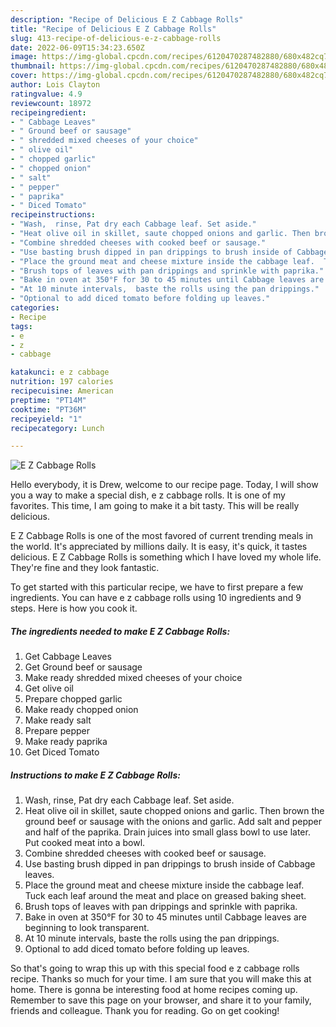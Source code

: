 ```yaml
---
description: "Recipe of Delicious E Z Cabbage Rolls"
title: "Recipe of Delicious E Z Cabbage Rolls"
slug: 413-recipe-of-delicious-e-z-cabbage-rolls
date: 2022-06-09T15:34:23.650Z
image: https://img-global.cpcdn.com/recipes/6120470287482880/680x482cq70/e-z-cabbage-rolls-recipe-main-photo.jpg
thumbnail: https://img-global.cpcdn.com/recipes/6120470287482880/680x482cq70/e-z-cabbage-rolls-recipe-main-photo.jpg
cover: https://img-global.cpcdn.com/recipes/6120470287482880/680x482cq70/e-z-cabbage-rolls-recipe-main-photo.jpg
author: Lois Clayton
ratingvalue: 4.9
reviewcount: 18972
recipeingredient:
- " Cabbage Leaves"
- " Ground beef or sausage"
- " shredded mixed cheeses of your choice"
- " olive oil"
- " chopped garlic"
- " chopped onion"
- " salt"
- " pepper"
- " paprika"
- " Diced Tomato"
recipeinstructions:
- "Wash,  rinse, Pat dry each Cabbage leaf. Set aside."
- "Heat olive oil in skillet, saute chopped onions and garlic. Then brown the ground beef or sausage with the onions and garlic. Add salt and pepper and half of the paprika.  Drain juices into small glass bowl to use later. Put cooked meat into a bowl."
- "Combine shredded cheeses with cooked beef or sausage."
- "Use basting brush dipped in pan drippings to brush inside of Cabbage leaves."
- "Place the ground meat and cheese mixture inside the cabbage leaf.  Tuck each leaf around the meat and place on greased baking sheet."
- "Brush tops of leaves with pan drippings and sprinkle with paprika."
- "Bake in oven at 350°F for 30 to 45 minutes until Cabbage leaves are beginning to look transparent."
- "At 10 minute intervals,  baste the rolls using the pan drippings."
- "Optional to add diced tomato before folding up leaves."
categories:
- Recipe
tags:
- e
- z
- cabbage

katakunci: e z cabbage 
nutrition: 197 calories
recipecuisine: American
preptime: "PT14M"
cooktime: "PT36M"
recipeyield: "1"
recipecategory: Lunch

---
```



![E Z Cabbage Rolls](https://img-global.cpcdn.com/recipes/6120470287482880/680x482cq70/e-z-cabbage-rolls-recipe-main-photo.jpg)

Hello everybody, it is Drew, welcome to our recipe page. Today, I will show you a way to make a special dish, e z cabbage rolls. It is one of my favorites. This time, I am going to make it a bit tasty. This will be really delicious.



E Z Cabbage Rolls is one of the most favored of current trending meals in the world. It's appreciated by millions daily. It is easy, it's quick, it tastes delicious. E Z Cabbage Rolls is something which I have loved my whole life. They're fine and they look fantastic.


To get started with this particular recipe, we have to first prepare a few ingredients. You can have e z cabbage rolls using 10 ingredients and 9 steps. Here is how you cook it.

<!--inarticleads1-->

##### The ingredients needed to make E Z Cabbage Rolls:

1. Get  Cabbage Leaves
1. Get  Ground beef or sausage
1. Make ready  shredded mixed cheeses of your choice
1. Get  olive oil
1. Prepare  chopped garlic
1. Make ready  chopped onion
1. Make ready  salt
1. Prepare  pepper
1. Make ready  paprika
1. Get  Diced Tomato




<!--inarticleads2-->

##### Instructions to make E Z Cabbage Rolls:

1. Wash,  rinse, Pat dry each Cabbage leaf. Set aside.
1. Heat olive oil in skillet, saute chopped onions and garlic. Then brown the ground beef or sausage with the onions and garlic. Add salt and pepper and half of the paprika.  Drain juices into small glass bowl to use later. Put cooked meat into a bowl.
1. Combine shredded cheeses with cooked beef or sausage.
1. Use basting brush dipped in pan drippings to brush inside of Cabbage leaves.
1. Place the ground meat and cheese mixture inside the cabbage leaf.  Tuck each leaf around the meat and place on greased baking sheet.
1. Brush tops of leaves with pan drippings and sprinkle with paprika.
1. Bake in oven at 350°F for 30 to 45 minutes until Cabbage leaves are beginning to look transparent.
1. At 10 minute intervals,  baste the rolls using the pan drippings.
1. Optional to add diced tomato before folding up leaves.




So that's going to wrap this up with this special food e z cabbage rolls recipe. Thanks so much for your time. I am sure that you will make this at home. There is gonna be interesting food at home recipes coming up. Remember to save this page on your browser, and share it to your family, friends and colleague. Thank you for reading. Go on get cooking!
